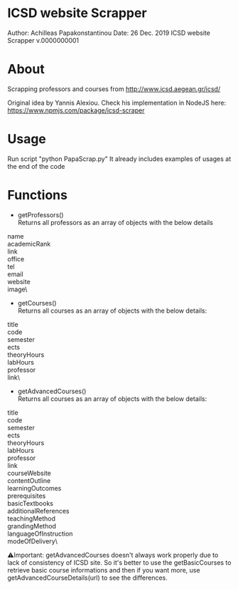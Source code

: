 # ICSD website Scrapper
Author: Achilleas Papakonstantinou
Date: 26 Dec. 2019
ICSD website Scrapper v.0000000001

# About
Scrapping professors and courses from http://www.icsd.aegean.gr/icsd/

Original idea by Yannis Alexiou. 
Check his implementation in NodeJS here: https://www.npmjs.com/package/icsd-scraper

# Usage
Run script "python PapaScrap.py"
It already includes examples of usages at the end of the code

# Functions
* getProfessors()\
Returns all professors as an array of objects with the below details

name\
academicRank\
link\
office\
tel\
email\
website\
image\

* getCourses()\
Returns all courses as an array of objects with the below details:

title\
code\
semester\
ects\
theoryHours\
labHours\
professor\
link\

* getAdvancedCourses()\
Returns all courses as an array of objects with the below details:

title\
code\
semester\
ects\
theoryHours\
labHours\
professor\
link\
courseWebsite\
contentOutline\
learningOutcomes\
prerequisites\
basicTextbooks\
additionalReferences\
teachingMethod\
grandingMethod\
languageOfInstruction\
modeOfDelivery\

⚠️Ιmportant: getAdvancedCourses doesn't always work properly due to lack of consistency of ICSD site. So it's better to use the getBasicCourses to retrieve basic course informations and then if you want more, use getAdvancedCourseDetails(url) to see the differences.
